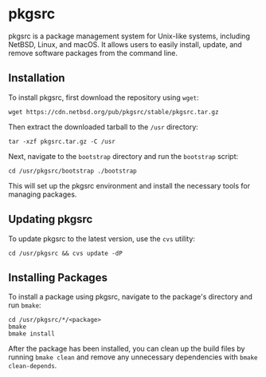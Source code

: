 # pkgsrc

pkgsrc is a package management system for Unix-like systems, including NetBSD, Linux, and macOS. It allows users to easily install, update, and remove software packages from the command line.

## Installation

To install pkgsrc, first download the repository using `wget`:

```
wget https://cdn.netbsd.org/pub/pkgsrc/stable/pkgsrc.tar.gz
```

Then extract the downloaded tarball to the `/usr` directory:

```
tar -xzf pkgsrc.tar.gz -C /usr
```

Next, navigate to the `bootstrap` directory and run the `bootstrap` script:

```
cd /usr/pkgsrc/bootstrap ./bootstrap
```

This will set up the pkgsrc environment and install the necessary tools for managing packages.

## Updating pkgsrc

To update pkgsrc to the latest version, use the `cvs` utility:

```
cd /usr/pkgsrc && cvs update -dP
```

## Installing Packages

To install a package using pkgsrc, navigate to the package's directory and run `bmake`:

```
cd /usr/pkgsrc/*/<package>
bmake
bmake install
```

After the package has been installed, you can clean up the build files by running `bmake clean` and remove any unnecessary dependencies with `bmake clean-depends`.
